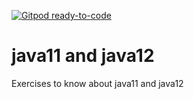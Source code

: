[![Gitpod ready-to-code](https://img.shields.io/badge/Gitpod-ready--to--code-blue?logo=gitpod)](https://gitpod.io/#https://github.com/mcartagena/java12)

# java11 and java12
Exercises to know about java11 and java12
